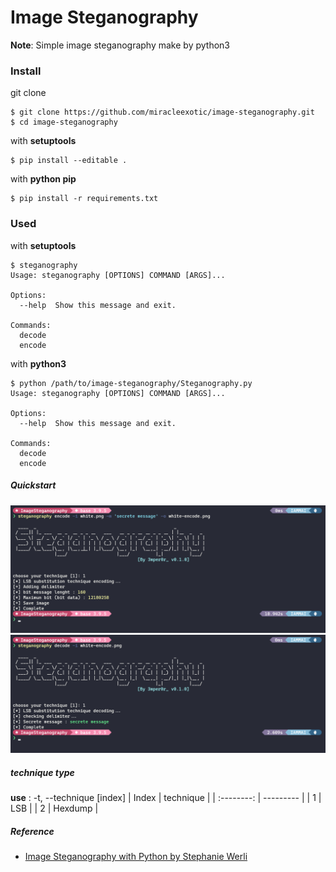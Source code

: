 # Image Steganography
**Note**: Simple image steganography make by python3

### Install
git clone
```console
$ git clone https://github.com/miracleexotic/image-steganography.git
$ cd image-steganography
```

with **setuptools**
```console
$ pip install --editable .
```

with **python pip**
```console
$ pip install -r requirements.txt
```

### Used
with **setuptools**
```console
$ steganography
Usage: steganography [OPTIONS] COMMAND [ARGS]...

Options:
  --help  Show this message and exit.

Commands:
  decode
  encode
```

with **python3**
```console
$ python /path/to/image-steganography/Steganography.py
Usage: steganography [OPTIONS] COMMAND [ARGS]...

Options:
  --help  Show this message and exit.

Commands:
  decode
  encode
```
##### Quickstart
![Image Steganography encode with secrete message](/assets/images/encode_t1.png "Encode")
![Image Steganography decode](/assets/images/decode_t1.png "Decode")

##### technique type 
**use** : -t, --technique [index]
| Index      | technique |
| :--------: | --------- |
| 1          | LSB       |
| 2          | Hexdump   |


##### Reference
- [Image Steganography with Python by Stephanie Werli](https://medium.com/@stephanie.werli/image-steganography-with-python-83381475da57 "Image Steganography")

